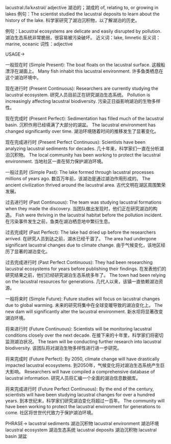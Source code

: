 lacustral:/ləˈkʌstrəl/
adjective
湖泊的；湖成的
of, relating to, or growing in lakes
例句：The scientist studied the lacustral deposits to learn about the history of the lake. 科学家研究了湖泊沉积物，以了解湖泊的历史。

例句：Lacustral ecosystems are delicate and easily disrupted by pollution. 湖泊生态系统非常脆弱，很容易被污染破坏。
近义词：lake, limnetic
反义词：marine, oceanic
词性：adjective

USAGE->

一般现在时 (Simple Present):
The boat floats on the lacustral surface.  这艘船漂浮在湖面上。
Many fish inhabit this lacustral environment.  许多鱼类栖息在这个湖泊环境中。


现在进行时 (Present Continuous):
Researchers are currently studying the lacustral ecosystem. 研究人员目前正在研究湖泊生态系统。
Pollution is increasingly affecting lacustral biodiversity. 污染正日益影响湖泊的生物多样性。


现在完成时 (Present Perfect):
Sedimentation has filled much of the lacustral basin.  沉积作用已经填满了大部分的湖盆。
The lacustral environment has changed significantly over time. 湖泊环境随着时间的推移发生了显著变化。


现在完成进行时 (Present Perfect Continuous):
Scientists have been analyzing lacustral sediments for decades. 几十年来，科学家们一直在分析湖泊沉积物。
The local community has been working to protect the lacustral environment.  当地社区一直在努力保护湖泊环境。


一般过去时 (Simple Past):
The lake formed through lacustral processes millions of years ago. 数百万年前，该湖泊是通过湖泊作用形成的。
The ancient civilization thrived around the lacustral area. 古代文明在湖区周围繁荣发展。


过去进行时 (Past Continuous):
The team was studying lacustral formations when they made the discovery.  当团队做出发现时，他们正在研究湖泊的构造。
Fish were thriving in the lacustral habitat before the pollution incident.  在污染事件发生之前，鱼类在湖泊栖息地中繁衍生息。


过去完成时 (Past Perfect):
The lake had dried up before the researchers arrived.  在研究人员到达之前，湖水已经干涸了。
The area had undergone significant lacustral changes due to climate change.  由于气候变化，该地区经历了显著的湖泊变化。


过去完成进行时 (Past Perfect Continuous):
They had been researching lacustral ecosystems for years before publishing their findings.  在发表他们的研究结果之前，他们已经研究湖泊生态系统多年了。
The town had been relying on the lacustral resources for generations.  几代人以来，该镇一直依赖湖泊资源。


一般将来时 (Simple Future):
Future studies will focus on lacustral changes due to global warming.  未来的研究将集中在全球变暖导致的湖泊变化上。
The new dam will significantly alter the lacustral environment.  新水坝将显著改变湖泊环境。


将来进行时 (Future Continuous):
Scientists will be monitoring lacustral conditions closely over the next decade.  在接下来的十年里，科学家们将密切监测湖泊状况。
The team will be conducting further research into lacustral biodiversity.  该团队将对湖泊生物多样性进行进一步研究。


将来完成时 (Future Perfect):
By 2050, climate change will have drastically impacted lacustral ecosystems. 到2050年，气候变化将对湖泊生态系统产生巨大影响。
Researchers will have compiled a comprehensive database of lacustral information. 研究人员将汇编一个全面的湖泊信息数据库。


将来完成进行时 (Future Perfect Continuous):
By the end of the century, scientists will have been studying lacustral changes for over a hundred years. 到本世纪末，科学家们研究湖泊变化将超过一百年。
The community will have been working to protect the lacustral environment for generations to come.  社区将世世代代致力于保护湖泊环境。


PHRASE->
lacustral sediments 湖泊沉积物
lacustral environment 湖泊环境
lacustral ecosystem  湖泊生态系统
lacustral deposits 湖泊沉积物
lacustral basin 湖盆
